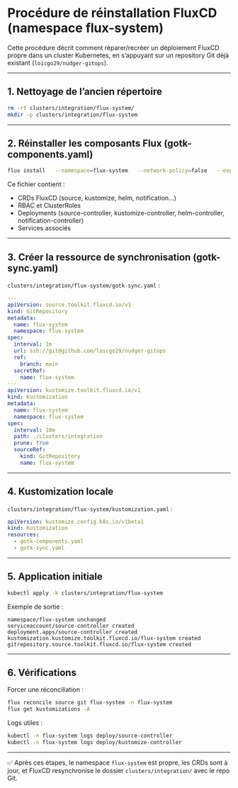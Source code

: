# Procédure de réinstallation FluxCD (namespace flux-system)

Cette procédure décrit comment réparer/recréer un déploiement FluxCD propre dans un cluster Kubernetes,
en s’appuyant sur un repository Git déjà existant (`loicgo29/nudger-gitops`).

---

## 1. Nettoyage de l’ancien répertoire

```bash
rm -rf clusters/integration/flux-system/
mkdir -p clusters/integration/flux-system
```

---

## 2. Réinstaller les composants Flux (gotk-components.yaml)

```bash
flux install   --namespace=flux-system   --network-policy=false   --export > clusters/integration/flux-system/gotk-components.yaml
```

Ce fichier contient :
- CRDs FluxCD (source, kustomize, helm, notification…)
- RBAC et ClusterRoles
- Deployments (source-controller, kustomize-controller, helm-controller, notification-controller)
- Services associés

---

## 3. Créer la ressource de synchronisation (gotk-sync.yaml)

`clusters/integration/flux-system/gotk-sync.yaml` :

```yaml
---
apiVersion: source.toolkit.fluxcd.io/v1
kind: GitRepository
metadata:
  name: flux-system
  namespace: flux-system
spec:
  interval: 1m
  url: ssh://git@github.com/loicgo29/nudger-gitops
  ref:
    branch: main
  secretRef:
    name: flux-system
---
apiVersion: kustomize.toolkit.fluxcd.io/v1
kind: Kustomization
metadata:
  name: flux-system
  namespace: flux-system
spec:
  interval: 10m
  path: ./clusters/integration
  prune: true
  sourceRef:
    kind: GitRepository
    name: flux-system
```

---

## 4. Kustomization locale

`clusters/integration/flux-system/kustomization.yaml` :

```yaml
apiVersion: kustomize.config.k8s.io/v1beta1
kind: Kustomization
resources:
  - gotk-components.yaml
  - gotk-sync.yaml
```

---

## 5. Application initiale

```bash
kubectl apply -k clusters/integration/flux-system
```

Exemple de sortie :
```
namespace/flux-system unchanged
serviceaccount/source-controller created
deployment.apps/source-controller created
kustomization.kustomize.toolkit.fluxcd.io/flux-system created
gitrepository.source.toolkit.fluxcd.io/flux-system created
```

---

## 6. Vérifications

Forcer une réconciliation :

```bash
flux reconcile source git flux-system -n flux-system
flux get kustomizations -A
```

Logs utiles :

```bash
kubectl -n flux-system logs deploy/source-controller
kubectl -n flux-system logs deploy/kustomize-controller
```

---

✅ Après ces étapes, le namespace `flux-system` est propre, les CRDs sont à jour,
et FluxCD resynchronise le dossier `clusters/integration/` avec le repo Git.

